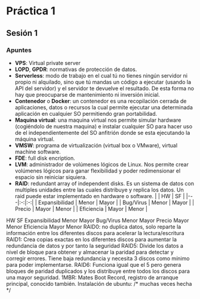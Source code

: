 # Práctica 1

## Sesión 1

### Apuntes

- **VPS**: Virtual private server
- **LOPD**, **GPDR**: normativas de protección de datos.
- **Serverless**: modo de trabajo en el cual tú no tienes ningún servidor ni propio ni alquilado, sino que tú mandas un código a ejecutar (usando la API del servidor) y el servidor te devuelve el resultado. De esta forma no hay que preocuparse de mantenimiento ni inversión inicial.
- **Contenedor** o **Docker**: un contenedor es una recopilación cerrada de aplicaciones, datos o recursos la cual permite ejecutar una determinada aplicación en cualquier SO permitiendo gran portabilidad.
- **Maquina virtual**: una maquina virtual nos permite simular hardware (cogiéndolo de nuestra maquina) e instalar cualquier SO para hacer uso de el independientemente
del SO anfitrión donde se esta ejecutando la máquina virtual.
- **VMSW**: programa de virtualización (virtual box o VMware), virtual machine software.
- **FDE**: full disk encription.
- **LVM**: administrador de volúmenes lógicos de Linux. Nos permite crear volúmenes
lógicos para ganar flexibilidad y poder redimensionar el espacio sin reiniciar siquiera.
- **RAID**: redundant array of independent disks. Es un sistema de datos con multiples unidades entre las cuales distribuye y replica los datos. Un raid puede estar implementado en hardware o software.
|   |  HW |  SF |
|---|:-:|:-:|
| Expansibilidad  | Menor  | Mayor  |
| Bug/Virus  | Menor  |  Mayor |
|  Precio | Mayor  |  Menor |
|  Eficiencia | Mayor  |  Menor |


HW SF
Expansibilidad Menor Mayor
Bug/Virus Menor Mayor
Precio Mayor Menor
Eficiencia Mayor Menor
RAID0: no duplica datos, solo reparte la información entre los diferentes discos
para acelerar la lectura/escritura
RAID1: Crea copias exactas en los diferentes discos para aumentar la
redundancia de datos y por tanto la seguridad
RAID5: Divide los datos a nivel de bloque para obtener y almacenar la paridad
para detectar y corregir errores. Tiene baja redundancia y necesita 3 discos
como mínimo para poder implementarse.
RAID6: Funciona igual que el 5 pero genera bloques de paridad duplicados y los
distribuye entre todos los discos para una mayor seguridad.
1MBR: Mates Boot Record, registro de arranque principal, conocido también.
Instalación de ubuntu: /* muchas veces hecha */
